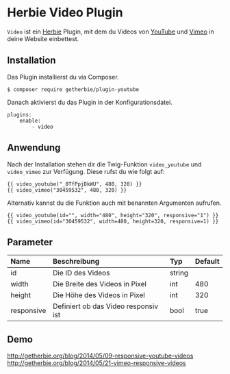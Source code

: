 Herbie Video Plugin
=====================

`Video` ist ein [Herbie](http://github.com/getherbie/herbie) Plugin, mit dem du Videos von 
[YouTube](http://www.youtube.com) und [Vimeo](https://vimeo.com) in deine Website einbettest.


Installation
-------------

Das Plugin installierst du via Composer.

	$ composer require getherbie/plugin-youtube

Danach aktivierst du das Plugin in der Konfigurationsdatei.

    plugins:
        enable:
            - video


Anwendung
---------

Nach der Installation stehen dir die Twig-Funktion `video_youtube` und `video_vimeo` zur Verfügung. Diese rufst du wie folgt auf:

    {{ video_youtube("_0TfPpjDkWU", 480, 320) }}
    {{ video_vimeo("30459532", 480, 320) }}

Alternativ kannst du die Funktion auch mit benannten Argumenten aufrufen.

    {{ video_youtube(id="", width="480", height="320", responsive="1") }}
    {{ video_vimeo(id="30459532", width=480, height=320, responsive=1) }}


Parameter
---------

Name        | Beschreibung                          | Typ       | Default
:---------- | :------------------------------------ | :-------- | :------
id          | Die ID des Videos                     | string    |  
width       | Die Breite des Videos in Pixel        | int       | 480
height      | Die Höhe des Videos in Pixel          | int       | 320
responsive  | Definiert ob das Video responsiv ist  | bool      | true


Demo
----

<http://getherbie.org/blog/2014/05/09-responsive-youtube-videos>  
<http://getherbie.org/blog/2014/05/21-vimeo-responsive-videos>

